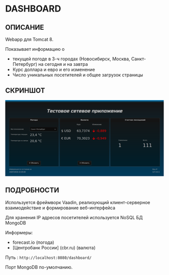 DASHBOARD
=========
ОПИСАНИЕ
--------
Webapp для Tomcat 8. 

Показывает информацию о 
- текущей погоде в 3-ч городах 
(Новосибирск, Москва, Санкт-Петербург)
на сегодня и на завтра
- Курс доллара и евро и его изменение
- Число уникальных посетителей и общее загрузок страницы

СКРИНШОТ
--------

![](screenshot.png)

ПОДРОБНОСТИ
-----------

Используется фреймворк Vaadin, реализующий клиент-серверное взаимодействие
и формирование веб-интерфейса

Для хранения IP адресов посетителей используется NoSQL БД MongoDB

Информеры:
- forecast.io (погода)
- [Центробанк России] (cbr.ru) (валюта)

Путь : `http://localhost:8080/dashboard/`

Порт MongoDB по-умолчанию.